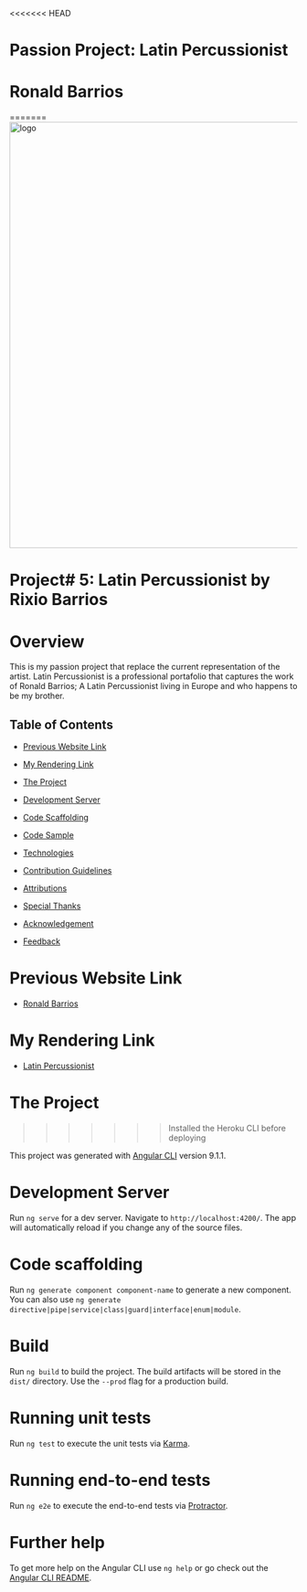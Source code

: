 <<<<<<< HEAD
# Passion Project: Latin Percussionist

# Ronald Barrios
=======
<img width="746" src="https://user-images.githubusercontent.com/55994508/81608292-a83ceb00-939b-11ea-8244-f0f224b54f9d.png" alt="logo" style="display: block; margin: 0 auto" />

# Project# 5: Latin Percussionist by Rixio Barrios

# Overview

This is my passion project that replace the current representation of the artist. Latin Percussionist is a professional portafolio that captures the work of Ronald Barrios; A Latin Percussionist living in Europe and who happens to be my brother.

## Table of Contents

- [Previous Website Link](https://github.com/rixiobarrios/ronaldbarrios#Previous-Website-Link)
- [My Rendering Link](https://github.com/rixiobarrios/ronaldbarrios#My-Rendering_Link)
- [The Project](https://github.com/rixiobarrios/ronaldbarrios#The-Project)
- [Development Server](https://github.com/rixiobarrios/ronaldbarrios#Development-Server)
- [Code Scaffolding](https://github.com/rixiobarrios/ronaldbarrios#Code-Scaffolding)

- [Code Sample](https://github.com/rixiobarrios/portfolio#Code-Sample)
- [Technologies](https://github.com/rixiobarrios/portfolio#Technologies)
- [Contribution Guidelines](https://github.com/rixiobarrios/portfolio#Contribution-Guidelines)
- [Attributions](https://github.com/rixiobarrios/portfolio#Atributions)
- [Special Thanks](https://github.com/rixiobarrios/portfolio#Special-Thanks)
- [Acknowledgement](https://github.com/rixiobarrios/portfolio#Acknowledgement)
- [Feedback](https://github.com/rixiobarrios/portfolio#Feedback)

# Previous Website Link

- [Ronald Barrios](http://www.ronaldbarrios.info/)

# My Rendering Link

- [Latin Percussionist](https://www.ronaldbarrios.com)

# The Project
>>>>>>> Installed the Heroku CLI before deploying

This project was generated with [Angular CLI](https://github.com/angular/angular-cli) version 9.1.1.

# Development Server

Run `ng serve` for a dev server. Navigate to `http://localhost:4200/`. The app will automatically reload if you change any of the source files.

# Code scaffolding

Run `ng generate component component-name` to generate a new component. You can also use `ng generate directive|pipe|service|class|guard|interface|enum|module`.

# Build

Run `ng build` to build the project. The build artifacts will be stored in the `dist/` directory. Use the `--prod` flag for a production build.

# Running unit tests

Run `ng test` to execute the unit tests via [Karma](https://karma-runner.github.io).

# Running end-to-end tests

Run `ng e2e` to execute the end-to-end tests via [Protractor](http://www.protractortest.org/).

# Further help

To get more help on the Angular CLI use `ng help` or go check out the [Angular CLI README](https://github.com/angular/angular-cli/blob/master/README.md).
